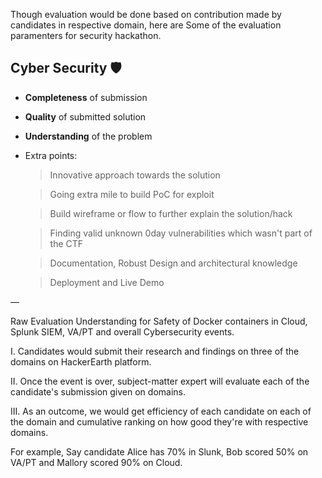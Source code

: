 Though evaluation would be done based on contribution made by candidates in respective domain, here are Some of the evaluation paramenters for security hackathon.

## Cyber Security 🛡

- **Completeness** of submission
- **Quality** of submitted solution
- **Understanding** of the problem
- Extra points:

    > Innovative approach towards the solution

    > Going extra mile to build PoC for exploit

    > Build wireframe or flow to further explain the solution/hack

    > Finding valid unknown 0day vulnerabilities which wasn't part of the CTF

    > Documentation, Robust Design and architectural knowledge

    > Deployment and Live Demo

—

Raw Evaluation Understanding for Safety of Docker containers in Cloud, Splunk SIEM, VA/PT  and overall Cybersecurity events.

I. Candidates would submit their research and findings on three of the domains on HackerEarth platform.

II. Once the event is over, subject-matter expert will evaluate each of the candidate's submission given on domains.

III. As an outcome, we would get efficiency of each candidate on each of the domain and cumulative ranking on how good they're with respective domains.

For example, Say candidate Alice has 70% in Slunk, Bob scored 50% on VA/PT and Mallory scored 90% on Cloud.



